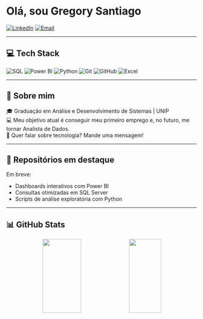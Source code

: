 # Olá, sou Gregory Santiago

[![LinkedIn](https://img.shields.io/badge/LinkedIn-Connect-blue?logo=linkedin)](https://www.linkedin.com/in/[seu-usuario-aqui](https://www.linkedin.com/in/gregorycatapane/))
[![Email](https://img.shields.io/badge/Email-catapane.santiago2002@gmail.com-red?logo=gmail)](mailto:catapane.santiago2002@gmail.com)

---

## 💻 Tech Stack

![SQL](https://img.shields.io/badge/SQL-4479A1?logo=Microsoft%20SQL%20Server&logoColor=white)
![Power BI](https://img.shields.io/badge/Power%20BI-F2C811?logo=powerbi&logoColor=black)
![Python](https://img.shields.io/badge/Python-3776AB?logo=python&logoColor=white)
![Git](https://img.shields.io/badge/Git-F05032?logo=git&logoColor=white)
![GitHub](https://img.shields.io/badge/GitHub-181717?logo=github&logoColor=white)
![Excel](https://img.shields.io/badge/Excel-217346?logo=microsoft-excel&logoColor=white)

---

## 📌 Sobre mim

🎓 Graduação em Análise e Desenvolvimento de Sistemas | UNIP  
💻 Meu objetivo atual é conseguir meu primeiro emprego e, no futuro, me tornar Analista de Dados.  
💭 Quer falar sobre tecnologia? Mande uma mensagem!

---

## 📁 Repositórios em destaque

Em breve:  
- Dashboards interativos com Power BI  
- Consultas otimizadas em SQL Server  
- Scripts de análise exploratória com Python  

---

## 📊 GitHub Stats

<div align='center'>
   <img width="45%" height="195px" src="https://github-readme-stats.vercel.app/api?username=osantiagoo02&show_icons=true&count_private=true&title_color=80F7D4&icon_color=9d00ff&text_color=c9d1d9&bg_color=0d1117&border_color=fff0" />
   <img width="41%" height="195px" src="https://github-readme-stats.vercel.app/api/top-langs/?username=osantiagoo02&layout=compact&title_color=80F7D4&text_color=fff&bg_color=0d1117&border_color=fff0" />
</div>

